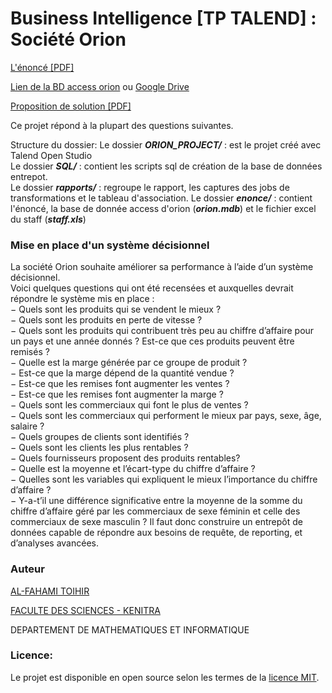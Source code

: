 # Business Intelligence [TP TALEND] : Société Orion
<p align="justify">

[L'énoncé [PDF]](enonce/TPTalend.pdf)

[Lien de la BD access orion](enonce/orion.mdb) ou [Google Drive](https://drive.google.com/file/d/13OiKNBlMjsUoFBKrMtn9wS0JhObV1-ET/view?usp=sharing)

[Proposition de solution [PDF]](rapports/talend_rapport.pdf)

Ce projet répond à la plupart des questions suivantes.

Structure du dossier:
  Le dossier **_ORION_PROJECT/_**  : est le projet créé avec Talend Open Studio\
  Le dossier **_SQL/_**            : contient les scripts sql de création de la base de données entrepot.\
  Le dossier **_rapports/_**       : regroupe le rapport, les captures des jobs de transformations et le tableau d'association. 
  Le dossier **_enonce/_** : contient l'énoncé, la base de donnée access d'orion (**_orion.mdb_**) et le fichier excel du staff (**_staff.xls_**)

### Mise en place d'un système décisionnel
La société Orion souhaite améliorer sa performance à l’aide d’un système décisionnel.\
Voici quelques questions qui ont été recensées et auxquelles devrait répondre le système mis en place :\
− Quels sont les produits qui se vendent le mieux ?\
− Quels sont les produits en perte de vitesse ?\
− Quels sont les produits qui contribuent très peu au chiffre d’affaire pour un pays et une année donnés ? Est-ce que ces produits peuvent être remisés ?\
− Quelle est la marge générée par ce groupe de produit ?\
− Est-ce que la marge dépend de la quantité vendue ?\
− Est-ce que les remises font augmenter les ventes ?\
− Est-ce que les remises font augmenter la marge ?\
− Quels sont les commerciaux qui font le plus de ventes ?\
− Quels sont les commerciaux qui performent le mieux par pays, sexe, âge, salaire ?\
− Quels groupes de clients sont identifiés ?\
− Quels sont les clients les plus rentables ?\
− Quels fournisseurs proposent des produits rentables?\
− Quelle est la moyenne et l’écart-type du chiffre d’affaire ?\
− Quelles sont les variables qui expliquent le mieux l’importance du chiffre d’affaire ?\
− Y-a-t’il une différence significative entre la moyenne de la somme du chiffre d’affaire géré par les commerciaux de sexe féminin et celle des commerciaux de sexe masculin ? Il faut donc construire un entrepôt de données capable de répondre aux besoins de requête, de reporting, et d’analyses avancées.
</p>

<!--<object data="https://github.com/alfahami/societe_orion/blob/master/rapports/talend_rapport.pdf" type="application/pdf" width="700px" height="700px">
    <embed src="https://github.com/alfahami/societe_orion/blob/master/rapports/talend_rapport.pdf">
        <p>This browser does not support PDFs. Please download the PDF to view it: <a href="https://github.com/alfahami/societe_orion/blob/master/rapports/talend_rapport.pdf">Download PDF</a>.</p>
    </embed>
</object>
-->

### Auteur
 [AL-FAHAMI TOIHIR](https://alfahami.github.io/ "Resume and protfolio page")
 
 [FACULTE DES SCIENCES - KENITRA](http://fs.uit.ac.ma/ "Site officiel")
 
 DEPARTEMENT DE MATHEMATIQUES ET INFORMATIQUE
 
 ### Licence: 
 Le projet est disponible en open source selon les termes de la [licence MIT](https://opensource.org/licenses/MIT).
